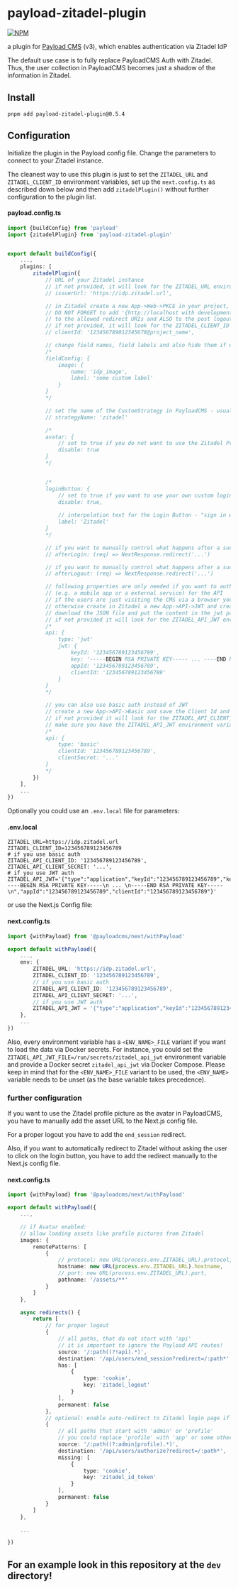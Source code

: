 # payload-zitadel-plugin

[![NPM](https://nodei.co/npm/payload-zitadel-plugin.png)](https://npmjs.org/package/payload-zitadel-plugin)

a plugin for [Payload CMS](https://payloadcms.com) (v3), which enables authentication via Zitadel IdP

The default use case is to fully replace PayloadCMS Auth with Zitadel.
Thus, the user collection in PayloadCMS becomes just a shadow of the information in Zitadel.

## Install

```shell
pnpm add payload-zitadel-plugin@0.5.4
```

## Configuration

Initialize the plugin in the Payload config file. Change the parameters to connect to your Zitadel instance.

The cleanest way to use this plugin is just to set the `ZITADEL_URL` and `ZITADEL_CLIENT_ID` environment variables,
set up the `next.config.ts` as described down below and then add `zitadelPlugin()` without further configuration to the
plugin list.

#### payload.config.ts

```typescript
import {buildConfig} from 'payload'
import {zitadelPlugin} from 'payload-zitadel-plugin'


export default buildConfig({
    ...,
    plugins: [
        zitadelPlugin({
            // URL of your Zitadel instance
            // if not provided, it will look for the ZITADEL_URL environment variable
            // issuerUrl: 'https://idp.zitadel.url',

            // in Zitadel create a new App->Web->PKCE in your project, then copy the Client ID
            // DO NOT FORGET to add '{http://localhost with development mode on or https://your-domain.tld}/api/users/callback'
            // to the allowed redirect URIs and ALSO to the post logout redirect URIs
            // if not provided, it will look for the ZITADEL_CLIENT_ID environment variable
            // clientId: '123456789012345678@project_name',

            // change field names, field labels and also hide them if wanted
            /* 
            fieldConfig: {
                image: {
                    name: 'idp_image',
                    label: 'some custom label'
                }
            }
            */

            // set the name of the CustomStrategy in PayloadCMS - usually not necessary
            // strategyName: 'zitadel'

            /* 
            avatar: {
                // set to true if you do not want to use the Zitadel Profile Picture as the Avatar
                disable: true
            }
            */


            /* 
            loginButton: {
                // set to true if you want to use your own custom login button
                disable: true,
                
                // interpolation text for the Login Button - "sign in with ..."
                label: 'Zitadel'
            }
            */

            // if you want to manually control what happens after a successful login
            // afterLogin: (req) => NextResponse.redirect('...')

            // if you want to manually control what happens after a successful logout
            // afterLogout: (req) => NextResponse.redirect('...')

            // following properties are only needed if you want to authenticate clients 
            // (e.g. a mobile app or a external service) for the API
            // if the users are just visiting the CMS via a browser you can ignore all of them
            // otherwise create in Zitadel a new App->API->JWT and create a new key
            // download the JSON file and put the content in the jwt parameter
            // if not provided it will look for the ZITADEL_API_JWT environment variable
            /* 
            api: {
                type: 'jwt'
                jwt: {
                    keyId: '123456789123456789',
                    key: '-----BEGIN RSA PRIVATE KEY----- ... ----END RSA PRIVATE KEY-----',
                    appId: '123456789123456789',    
                    clientId: '123456789123456789'
                }
            }
            */

            // you can also use basic auth instead of JWT
            // create a new App->API->Basic and save the Client Id and Client Secret
            // if not provided it will look for the ZITADEL_API_CLIENT_ID environment variable
            // make sure you have the ZITADEL_API_JWT environment variable unset as JWT will have priority
            /* 
            api: {
                type: 'basic'
                clientId: '123456789123456789',
                clientSecret: '...'
            }
            */
        })
    ],
    ...
})
```

Optionally you could use an `.env.local` file for parameters:

#### .env.local

```dotenv
ZITADEL_URL=https://idp.zitadel.url
ZITADEL_CLIENT_ID=123456789123456789
# if you use basic auth
ZITADEL_API_CLIENT_ID: '123456789123456789',
ZITADEL_API_CLIENT_SECRET: '...',
# if you use JWT auth
ZITADEL_API_JWT='{"type":"application","keyId":"123456789123456789","key":"-----BEGIN RSA PRIVATE KEY-----\n ... \n-----END RSA PRIVATE KEY-----\n","appId":"123456789123456789","clientId":"123456789123456789"}'
```

or use the Next.js Config file:

#### next.config.ts

```typescript
import {withPayload} from '@payloadcms/next/withPayload'

export default withPayload({
    ...,
    env: {
        ZITADEL_URL: 'https://idp.zitadel.url',
        ZITADEL_CLIENT_ID: '123456789123456789',
        // if you use basic auth
        ZITADEL_API_CLIENT_ID: '123456789123456789',
        ZITADEL_API_CLIENT_SECRET: '...',
        // if you use JWT auth
        ZITADEL_API_JWT = '{"type":"application","keyId":"123456789123456789","key":"-----BEGIN RSA PRIVATE KEY-----\n ... \n-----END RSA PRIVATE KEY-----\n","appId":"123456789123456789","clientId":"123456789123456789"}'
    },
    ...
})
```

Also, every environment variable has a `<ENV_NAME>_FILE` variant if you want to load the data via Docker secrets.
For instance, you could set the `ZITADEL_API_JWT_FILE=/run/secrets/zitadel_api_jwt` environment variable
and provide a Docker secret `zitadel_api_jwt` via Docker Compose.
Please keep in mind that for the `<ENV_NAME>_FILE` variant to be used, 
the `<ENV_NAME>` variable needs to be unset (as the base variable takes precedence).

### further configuration

If you want to use the Zitadel profile picture as the avatar in PayloadCMS,
you have to manually add the asset URL to the Next.js config file.

For a proper logout you have to add the `end_session` redirect.

Also, if you want to automatically redirect to Zitadel without asking the user to click on the login button,
you have to add the redirect manually to the Next.js config file.

#### next.config.ts

```typescript
import {withPayload} from '@payloadcms/next/withPayload'

export default withPayload({
    ...,

    // if Avatar enabled:
    // allow loading assets like profile pictures from Zitadel
    images: {
        remotePatterns: [
            {
                // protocol: new URL(process.env.ZITADEL_URL).protocol,
                hostname: new URL(process.env.ZITADEL_URL).hostname,
                // port: new URL(process.env.ZITADEL_URL).port,
                pathname: '/assets/**'
            }
        ]
    },

    async redirects() {
        return [
            // for proper logout
            {
                // all paths, that do not start with 'api'
                // it is important to ignore the Payload API routes!
                source: '/:path((?!api).*)',
                destination: '/api/users/end_session?redirect=/:path*',
                has: [
                    {
                        type: 'cookie',
                        key: 'zitadel_logout'
                    }
                ],
                permanent: false
            },
            // optional: enable auto-redirect to Zitadel login page if not logged in
            {
                // all paths that start with 'admin' or 'profile'
                // you could replace 'profile' with 'app' or some other protected route
                source: '/:path((?:admin|profile).*)',
                destination: '/api/users/authorize?redirect=/:path*',
                missing: [
                    {
                        type: 'cookie',
                        key: 'zitadel_id_token'
                    }
                ],
                permanent: false
            }
        ]
    },

    ...

})
```

## For an example look in this repository at the `dev` directory!